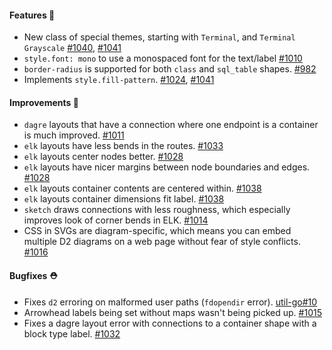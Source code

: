 #### Features 🚀

- New class of special themes, starting with `Terminal`, and `Terminal Grayscale` [#1040](https://github.com/terrastruct/d2/pull/1040), [#1041](https://github.com/terrastruct/d2/pull/1041)
- `style.font: mono` to use a monospaced font for the text/label [#1010](https://github.com/terrastruct/d2/pull/1010)
- `border-radius` is supported for both `class` and `sql_table` shapes. [#982](https://github.com/terrastruct/d2/pull/982)
- Implements `style.fill-pattern`. [#1024](https://github.com/terrastruct/d2/pull/1024), [#1041](https://github.com/terrastruct/d2/pull/1041)

#### Improvements 🧹

- `dagre` layouts that have a connection where one endpoint is a container is much improved. [#1011](https://github.com/terrastruct/d2/pull/1011)
- `elk` layouts have less bends in the routes. [#1033](https://github.com/terrastruct/d2/pull/1033)
- `elk` layouts center nodes better. [#1028](https://github.com/terrastruct/d2/pull/1028)
- `elk` layouts have nicer margins between node boundaries and edges. [#1028](https://github.com/terrastruct/d2/pull/1028)
- `elk` layouts container contents are centered within. [#1038](https://github.com/terrastruct/d2/pull/1038)
- `elk` layouts container dimensions fit label. [#1038](https://github.com/terrastruct/d2/pull/1038)
- `sketch` draws connections with less roughness, which especially improves look of corner bends in ELK. [#1014](https://github.com/terrastruct/d2/pull/1014)
- CSS in SVGs are diagram-specific, which means you can embed multiple D2 diagrams on a web page without fear of style conflicts. [#1016](https://github.com/terrastruct/d2/pull/1016)

#### Bugfixes ⛑️

- Fixes `d2` erroring on malformed user paths (`fdopendir` error). [util-go#10](https://github.com/terrastruct/util-go/pull/10)
- Arrowhead labels being set without maps wasn't being picked up. [#1015](https://github.com/terrastruct/d2/pull/1015)
- Fixes a dagre layout error with connections to a container shape with a block type label. [#1032](https://github.com/terrastruct/d2/pull/1032)
